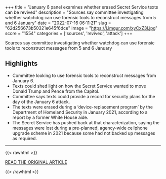 +++
title = "January 6 panel examines whether erased Secret Service texts can be revived"
description = "Sources say committee investigating whether watchdog can use forensic tools to reconstruct messages from 5 and 6 January"
date = "2022-07-16 06:11:21"
slug = "62d256673b50321e645f6dce"
image = "https://i.imgur.com/xyCxZ3l.jpg"
score = "1554"
categories = ['sources', 'revived', 'attack']
+++

Sources say committee investigating whether watchdog can use forensic tools to reconstruct messages from 5 and 6 January

## Highlights

- Committee looking to use forensic tools to reconstruct messages from January 6.
- Texts could shed light on how the Secret Service wanted to move Donald Trump and Pence from the Capitol.
- Committee says texts could provide a record for security plans for the day of the January 6 attack.
- The texts were erased during a ‘device-replacement program’ by the Department of Homeland Security in January 2021, according to a report by a former White House aide.
- The Secret Service has pushed back at that characterization, saying the messages were lost during a pre-planned, agency-wide cellphone upgrade scheme in 2021 because some had not backed up messages as required.

---

{{< rawhtml >}}
  <p class="article-category">
    <a target="_blank" href="https://www.theguardian.com/us-news/2022/jul/15/january-6-hearings-secret-service-texts-erased">READ THE ORIGINAL ARTICLE</a>
  </p>
{{< /rawhtml >}}
